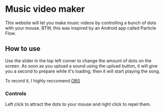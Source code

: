 # Music video maker

This website will let you make music videos by controlling a bunch of dots with your mouse. BTW, this was inspired by an Android app called Particle Flow.

## How to use

Use the slider in the top left corner to change the amount of dots on the screen.
As soon as you upload a sound using the upload button, it will give you a second to prepare while it's loading, then it will start playing the song.

To record it, I highly reccomend [OBS](https://obsproject.com/)

### Controls

Left click to attract the dots to your mouse and right click to repel them.
